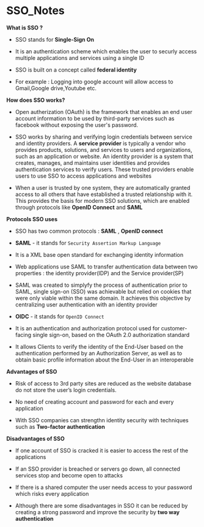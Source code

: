 # SSO_Notes

**What is SSO ?**

- SSO stands for **Single-Sign On** 
       
- It is an authentication scheme which enables the user to securly access multiple applications and services using a single ID

- SSO is built on a concept called **federal identity**

- For example : Logging into google account will allow access to Gmail,Google drive,Youtube etc.

**How does SSO works?**

- Open autherization (OAuth) is the framework that enables an end user account information to be used by third-party services such as   facebook without exposing the user's password.

- SSO works by sharing and verifying login credentials between service and identity providers. A **service provider**  is typically a vendor who provides products, solutions, and services to users and organizations, such as an application or website. An identity provider  is a system that creates, manages, and maintains user identities and provides authentication services to verify users. These trusted providers enable users to use SSO to access applications and websites

- When a user is trusted by one system, they are automatically granted access to all others that have established a trusted relationship with it. This provides the basis for modern SSO solutions, which are enabled through protocols like **OpenID Connect** and **SAML**

**Protocols SSO uses**

- SSO has two common protocols : **SAML** , **OpenID connect**

- **SAML** - it stands for `Security Assertion Markup Language` 

- It is a XML base open standard for exchanging identity information
  
- Web applications use SAML to transfer authentication data between two properties : the identity provider(IDP) and the Service provider(SP)

- SAML was created to simplyfy the process of authentication prior to SAML, single sign-on (SSO) was achievable but relied on cookies that were only viable within the same domain. It achieves this objective by centralizing user authentication with an identity provider

- **OIDC** - it stands for `OpenID Connect`

- It is an authentication and authorization protocol used for customer-facing single sign-on, based on the OAuth 2.0 authorization standard 

- It allows Clients to verify the identity of the End-User based on the authentication performed by an Authorization Server, as well as to obtain basic profile information about the End-User in an interoperable


**Advantages of SSO**

- Risk of access to 3rd party sites are reduced as the website database do not store the user’s login credentials.

- No need of creating account and password for each and every application

- With SSO companies can strengthn identity security with techniques such as **Two-factor authentication**

**Disadvantages of SSO**

- If one account of SSO is cracked it is easier to access the rest of the applications

- If an SSO provider is breached or servers go down, all connected services stop and become open to attacks

- If there is a shared computer the user needs access to your password which risks every application


- Although there are some disadvantages in SSO it can be reduced by creating a strong password and improve the security by **two way authentication** 